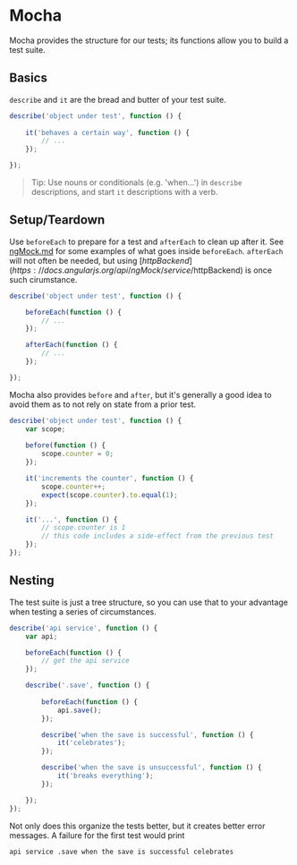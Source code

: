 # Mocha

Mocha provides the structure for our tests; its functions allow you to build a test suite.

## Basics

`describe` and `it` are the bread and butter of your test suite.

```javascript
describe('object under test', function () {
    
    it('behaves a certain way', function () {
        // ...
    });

});
```

> Tip: Use nouns or conditionals (e.g. 'when...') in `describe` descriptions, and start `it` descriptions with a verb.


## Setup/Teardown

Use `beforeEach` to prepare for a test and `afterEach` to clean up after it.  See [ngMock.md](ngMock.md) for some examples of what goes inside `beforeEach`.  `afterEach` will not often be needed, but using [$httpBackend](https://docs.angularjs.org/api/ngMock/service/$httpBackend) is once such cirumstance.

```javascript
describe('object under test', function () {

    beforeEach(function () {
        // ...
    });

    afterEach(function () {
        // ...
    });

});
```

Mocha also provides `before` and `after`, but it's generally a good idea to avoid them as to not rely on state from a prior test.

```javascript
describe('object under test', function () {
    var scope;
    
    before(function () {
        scope.counter = 0;
    });

    it('increments the counter', function () {
        scope.counter++;
        expect(scope.counter).to.equal(1);
    });

    it('...', function () {
        // scope.counter is 1
        // this code includes a side-effect from the previous test
    });
});

```


## Nesting

The test suite is just a tree structure, so you can use that to your advantage when testing a series of circumstances.

```javascript
describe('api service', function () {
    var api;

    beforeEach(function () {
        // get the api service
    });

    describe('.save', function () {
        
        beforeEach(function () {
            api.save();
        });

        describe('when the save is successful', function () {
            it('celebrates');
        });

        describe('when the save is unsuccessful', function () {
            it('breaks everything');
        });

    });
});
```

Not only does this organize the tests better, but it creates better error messages.  A failure for the first test would print

`api service .save when the save is successful celebrates`
